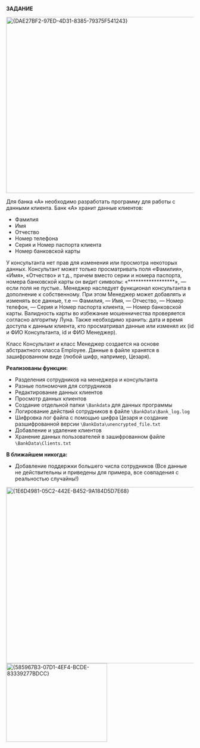 **ЗАДАНИЕ**

<img width="806" height="473" alt="{DAE27BF2-97ED-4D31-8385-79375F541243}" src="https://github.com/user-attachments/assets/aa952db5-cd4d-473c-98af-683f2bbb3fa1" />

Для банка «А» необходимо разработать программу для работы с данными клиента.
Банк «А» хранит данные клиентов: 

- Фамилия
- Имя
- Отчество
- Номер телефона
- Серия и Номер паспорта клиента 
- Номер банковской карты

У консультанта нет прав для изменения или просмотра некоторых данных.
Консультант может только просматривать поля «Фамилия», «Имя», «Отчество» и т.д.,
причем вместо серии и номера паспорта, номера банковской карты он видит символы:
«******************», — если поля не пустые..
Менеджер наследует функционал консультанта в дополнение к собственному. При этом
Менеджер может добавлять и изменять все данные, т.е ― Фамилия, ― Имя, ― Отчество,
― Номер телефон, ― Серия и Номер паспорта клиента, ― Номер банковской карты.
Валидность карты во избежание мошенничества проверяется согласно алгоритму Луна.
Также необходимо хранить: дата и время доступа к данным клиента, кто просматривал
данные или изменял их (id и ФИО Консультанта, id и ФИО Менеджер). 

Класс Консультант и класс Менеджер создается на основе абстрактного класса Employee.
Данные в файле хранятся в зашифрованном виде (любой шифр, например, Цезаря).

**Реализованы функции:**
- Разделения сотрудников на менеджера и консультанта
- Разные полномочия для сотрудников
- Редактирование данных клиентов 
- Просмотр данных клиентов
- Создание отдельной папки ``\Bankdata`` для данных программы
- Логирование действий сотрудников в файле ``\BankData\Bank_log.log``
- Шифровка лог файла с помощью шифра Цезаря и создание разшифрованной версии ``\BankData\unencrypted_file.txt``
- Добавление и удаление клиентов
- Хранение данных пользователей в зашифрованном файле ``\BankData\Clients.txt``

**В ближайшем никогда:**
- Добавление поддержки большего числа сотрудников
(Все данные не действительны и приведены для примера, все совпадения с реальностью случайны!)
<img width="586" height="473" alt="{1E6D4981-05C2-442E-B452-9A184D5D7E68}" src="https://github.com/user-attachments/assets/bd5e87ec-50e9-417f-a6cb-94aa76fea4bd" />
<img width="271" height="211" alt="{585967B3-07D1-4EF4-BCDE-83339277BDCC}" src="https://github.com/user-attachments/assets/316d60a1-d16c-4cac-b4b1-91ebc9149ead" />




